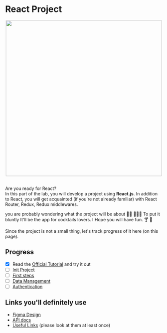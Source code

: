 # React Project

<div align="center">
  <img src="https://icon-library.com/images/react-icon/react-icon-11.jpg" width="500">
</div>
<br/>

Are you ready for React?<br/>
In this part of the lab, you will develop a project using <b>React.js</b>. In addition to React, you will get acquainted (if you're not already familiar) with React Router, Redux, Redux middlewares.<br/>

you are probably wondering what the project will be about 💁🏼 💁🏼‍♂️ To put it bluntly It'll be the app for cocktails lovers. I Hope you will have fun. 🍸 🍹

Since the project is not a small thing, let's track progress of it here (on this page).

## Progress

- [x] Read the [Official Tutorial](https://ru.reactjs.org/docs/getting-started.html) and try it out
- [ ] [Init Project](./init.md)
- [ ] [First steps](./first_steps.md)
- [ ] [Data Management](./data-management.md)
- [ ] [Authentication](./authentication.md)

## Links you'll definitely use

- [Figma Design](https://www.figma.com/file/4fBQwJEhbdymhAiRfmOp7m/Untitled?node-id=0%3A1)
- [API docs](./api_docs.md)
- [Useful Links](../useful_links.md) (please look at them at least once)
